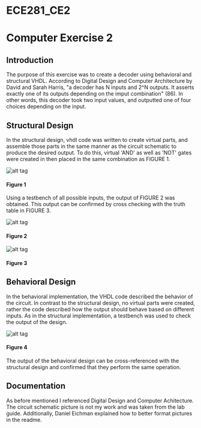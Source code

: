 ECE281_CE2
==========

# Computer Exercise 2

## Introduction

The purpose of this exercise was to create a decoder using behavioral and structural VHDL. According to Digital Design and Computer Architecture by David and Sarah Harris, "a decoder has N inputs and 2^N outputs. It asserts exactly one of its outputs depending on the imput combination" (86). In other words, this decoder took two input values, and outputted one of four choices depending on the input.

## Structural Design

In the structural design, vhdl code was written to create virtual parts, and assemble those parts in the same manner as the circuit schematic to produce the desired output. To do this, virtual 'AND' as well as 'NOT' gates were created in then placed in the same combination as FIGURE 1.

![alt tag](https://raw2.github.com/seanbapty/ECE281_CE2/master/CircuitSchematic.jpg)
#### Figure 1

Using a testbench of all possible inputs, the output of FIGURE 2 was obtained. This output can be confirmed by cross checking with the truth table in FIGURE 3.

![alt tag](https://raw2.github.com/seanbapty/ECE281_CE2/master/StructuralTestbenchOutput.JPG)
#### Figure 2




![alt tag](https://raw2.github.com/seanbapty/ECE281_CE2/master/truthtable.JPG)
#### Figure 3

## Behavioral Design

In the behavioral implementation, the VHDL code described the behavior of the circuit. In contrast to the structural design, no virtual parts were created, rather the code described how the output should behave based on different inputs. As in the structural implementation, a testbench was used to check the output of the design.

![alt tag](https://raw2.github.com/seanbapty/ECE281_CE2/master/BehavioralTestbenchOutput.JPG)
#### Figure 4

The output of the behavioral design can be cross-referenced with the structural design and confirmed that they perform the same operation.

## Documentation
As before mentioned I referenced Digital Design and Computer Achitecture. The circuit schematic picture is not my work and was taken from the lab guide. Additionally, Daniel Eichman explained how to better format pictures in the readme.
